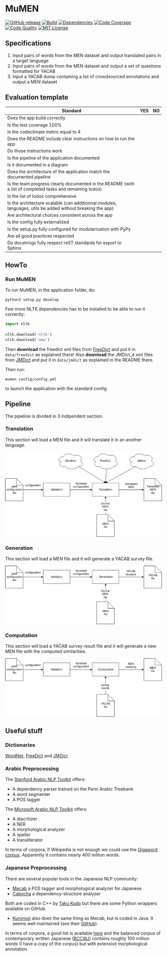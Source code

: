 # MuMEN

[![GitHub release][release-image]][release-url]
[![Build][travis-image]][travis-url]
[![Dependencies][requires-image]][requires-url]
[![Code Coverage][coverage-image]][coverage-url]
[![Code Quality][quality-image]][quality-url]
[![MIT License][license-image]][license-url]

## Specifications
1. Input pairs of words from the MEN dataset and output translated pairs in a target language
2. Input pairs of words from the MEN dataset and output a set of questions formatted for YACAB
3. Input a YACAB dump containing a list of crowdsourced annotations and output a MEN dataset


## Evaluation template
| Standard                                | YES |  NO |
| --------------------------------------- | :-: | :-: |
| Does the app build correctly           |     |     |
| Is the test coverage 100%           |     |     |
| Is the codeclimate metric equal to 4    |     |     |
| Does the README include clear instructions on how to run the app          |     |     |
| Do those instructions work          |     |     |
| Is the pipeline of the application documented          |     |     |
| Is it documented in a diagram         | | |
| Does the architecture of the application match the documented pipeline    | | |
| Is the team progress clearly documented in the README (with a list of completed tasks and remaining todos)        | | |
| Is the list of todos comprehensive       | | |
| Is the architecture scalable (can additionnal modules, languages, utils be added without breaking the app)        | | |
| Are architectural choices consistent across the app       | | |
| Is the config fully externalized        | | |
| Is the setup.py fully configured for modularization with PyPy        | | |
| Are all good practices respected        | | |
| Do docstrings fully respect reST standards for export to Sphinx       | | |


## HowTo
### Run MuMEN
To run MuMEN, in the application folder, do:
```
python3 setup.py develop
```
Few more NLTK dependencies has to be installed to be able to run it correctly:

```python
import nltk

nltk.download('nltk')
nltk.download('omw')
```

Then **download** the freedict xml files from [FreeDict](https://github.com/freedict/fd-dictionaries) and put it in ```data/freedict``` as explained there!
Also **download** the JMDict_e xml files from [JMDict](http://edrdg.org/jmdict/edict_doc.html#IREF01) and put it in ```data/jmdict``` as explained in the README there.


Then run:
```
mumen config/config.yml
```
to launch the application with the standard config

## Pipeline

The pipeline is divided in 3 indipendent section.

### Translation

This section will load a MEN file and it will translate it in an another language.

![pipeline translation](documentation/Translation.png)

### Generation

This section will load a MEN file and it will generate a YACAB survey file.

![pipeline translation](documentation/Generation.png)

### Computation

This section will load a YACAB survey result file and it will generate a new MEN file with the computed similarities.

![pipeline translation](documentation/Computation.png)



## Useful stuff


### Dictionaries
[WordNet](http://wordnet.princeton.edu/), [FreeDict](http://freedict.org/en/) and [JMDict](http://edrdg.org/jmdict/j_jmdict.html)

### Arabic Preprocessing

The [Stanford Arabic NLP Toolkit](https://nlp.stanford.edu/projects/arabic.shtml) offers:

* A dependency parser trained on the Penn Arabic Treebank
* A word segmenter
* A POS tagger

The [Microsoft Arabic NLP Toolkit](https://www.microsoft.com/en-us/research/project/arabic-toolkit-service-atks/) offers:

* A diacritizer
* A NER
* A morphological analyzer
* A speller
* A transliterator

In terms of corpora, if Wikipedia is not enough we could use the [Gigaword corpus](https://catalog.ldc.upenn.edu/LDC2003T12). Apparently it contains
nearly 400 million words.

### Japanese Preprocessing

There are several popular tools in the Japanese NLP community:
* [Mecab](https://taku910.github.io/mecab/) a POS tagger and morphological
analyzer for Japanese
* [Cabocha](http://taku910.github.io/cabocha/) a dependency-structure analyzer

Both are coded in C++ by [Taku Kudo](http://chasen.org/~taku/index.html.en)
but there are some Python wrappers available on GitHub.

* [Kuromoji](http://www.atilika.org/) also does the same thing as Mecab, but
is coded in Java. It seems well maintained (see their [GitHub](https://github.com/atilika/kuromoji)).

In terms of corpora, a good list is available [here](https://www.ninjal.ac.jp/english/database/type/corpora/) and the
balanced corpus of contemporary written Japanese
([BCCWJ](http://pj.ninjal.ac.jp/corpus_center/bccwj/en/)) contains roughly
100 million words (I have a copy of the corpus) but with extensive
morphological annotation.

[release-image]:https://img.shields.io/github/release/akb89/mumen.svg?style=flat-square
[release-url]:https://github.com/akb89/mumen/releases/latest
[travis-image]:https://img.shields.io/travis/akb89/mumen.svg?style=flat-square
[travis-url]:https://travis-ci.org/akb89/mumen
[coverage-image]:https://img.shields.io/codeclimate/coverage/github/akb89/mumen.svg?style=flat-square
[coverage-url]:https://codeclimate.com/github/akb89/mumen/coverage
[quality-image]:https://img.shields.io/codeclimate/github/akb89/mumen.svg?style=flat-square
[quality-url]:https://codeclimate.com/github/akb89/mumen
[license-image]:http://img.shields.io/badge/license-MIT-000000.svg?style=flat-square
[license-url]:LICENSE.txt
[requires-url]: https://requires.io/github/akb89/mumen/requirements
[requires-image]: https://img.shields.io/requires/github/akb89/mumen.svg?style=flat-square
